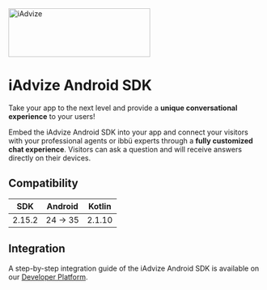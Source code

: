<img src="https://user-images.githubusercontent.com/17723986/47799626-f3982700-dd2a-11e8-983c-77d1a3ed7f53.png" width="280" height="96" alt="iAdvize">

# iAdvize Android SDK

Take your app to the next level and provide a **unique conversational experience** to your users!

Embed the iAdvize Android SDK into your app and connect your visitors with your professional
agents or ibbü experts through a **fully customized chat experience**. Visitors can ask a question
and will receive answers directly on their devices.

## Compatibility

| SDK    | Android  | Kotlin |
|--------|----------|--------|
| 2.15.2 | 24 -> 35 | 2.1.10 |

## Integration

A step-by-step integration guide of the iAdvize Android SDK is available on
our [Developer Platform](https://developers.iadvize.com/documentation/mobile-sdk).
